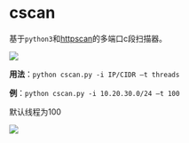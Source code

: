 # cscan

基于`python3`和[httpscan](https://github.com/zer0h/httpscan#httpscan)的多端口c段扫描器。

![](https://i.loli.net/2020/08/14/rmvJuNkgAbRcQTw.png)

**用法**：`python cscan.py -i IP/CIDR –t threads`

**例**：`python cscan.py -i 10.20.30.0/24 –t 100`

默认线程为100

![](https://i.loli.net/2020/08/14/rmvJuNkgAbRcQTw.png)

